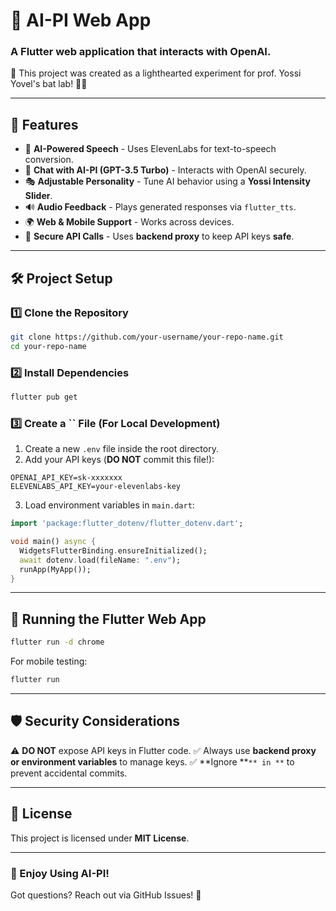# 🚀 AI-PI Web App

### A Flutter web application that interacts with OpenAI.
🚨 This project was created as a lighthearted experiment for prof. Yossi Yovel's bat lab! 🦇😂

&#x20;

---

## 📌 **Features**

- 🎤 **AI-Powered Speech** - Uses ElevenLabs for text-to-speech conversion.
- 🤖 **Chat with AI-PI (GPT-3.5 Turbo)** - Interacts with OpenAI securely.
- 🎭 **Adjustable Personality** - Tune AI behavior using a **Yossi Intensity Slider**.
- 🔊 **Audio Feedback** - Plays generated responses via `flutter_tts`.
- 🌍 **Web & Mobile Support** - Works across devices.
- 🔐 **Secure API Calls** - Uses **backend proxy** to keep API keys **safe**.

---

## 🛠 **Project Setup**

### **1️⃣ Clone the Repository**

```bash
git clone https://github.com/your-username/your-repo-name.git
cd your-repo-name
```

### **2️⃣ Install Dependencies**

```bash
flutter pub get
```

### **3️⃣ Create a ****\`\`**** File (For Local Development)**

1. Create a new `.env` file inside the root directory.
2. Add your API keys (**DO NOT** commit this file!):

```env
OPENAI_API_KEY=sk-xxxxxxx
ELEVENLABS_API_KEY=your-elevenlabs-key
```

3. Load environment variables in `main.dart`:

```dart
import 'package:flutter_dotenv/flutter_dotenv.dart';

void main() async {
  WidgetsFlutterBinding.ensureInitialized();
  await dotenv.load(fileName: ".env");
  runApp(MyApp());
}
```

---

## 🚀 **Running the Flutter Web App**

```bash
flutter run -d chrome
```

For mobile testing:

```bash
flutter run
```

---

## 🛡 **Security Considerations**

⚠ **DO NOT** expose API keys in Flutter code. ✅ Always use **backend proxy or environment variables** to manage keys. ✅ \*\*Ignore \*\*`** in **` to prevent accidental commits.

---

## 📜 **License**

This project is licensed under **MIT License**.

---

### **🚀 Enjoy Using AI-PI!**

Got questions? Reach out via GitHub Issues! 🚀


